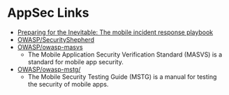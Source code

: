 # AppSec Links

- [Preparing for the Inevitable: The mobile incident response playbook](https://info.nowsecure.com/webinar-preparing-inevitable-mobile-incident-response-playbook-video.html?mkt_tok=3RkMMJWWfF9wsRokv6%2FIZKXonjHpfsX56uovWaCylMI%2F0ER3fOvrPUfGjI4DTsBnI%2BSLDwEYGJlv6SgFSLDEMbhlzbgFXBI%3D)
- [OWASP/SecurityShepherd](https://github.com/OWASP/SecurityShepherd/blob/dev/README.md)
- [OWASP/owasp-masvs](https://github.com/OWASP/owasp-masvs/)
  - The Mobile Application Security Verification Standard (MASVS) is a standard for mobile app security.
- [OWASP/owasp-mstg/](https://github.com/OWASP/owasp-mstg/)
  - The Mobile Security Testing Guide (MSTG) is a manual for testing the security of mobile apps.
